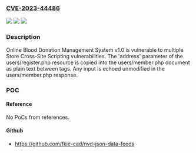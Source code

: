 ### [CVE-2023-44486](https://cve.mitre.org/cgi-bin/cvename.cgi?name=CVE-2023-44486)
![](https://img.shields.io/static/v1?label=Product&message=Online%20Blood%20Donation%20Management%20System&color=blue)
![](https://img.shields.io/static/v1?label=Version&message=%3D%201.0%20&color=brighgreen)
![](https://img.shields.io/static/v1?label=Vulnerability&message=CWE-79%20Improper%20Neutralization%20of%20Input%20During%20Web%20Page%20Generation%20('Cross-site%20Scripting')&color=brighgreen)

### Description

Online Blood Donation Management System v1.0 is vulnerable to multiple Store Cross-Site Scripting vulnerabilities. The 'address' parameter of the users/register.php resource is copied into the users/member.php document as plain text between tags. Any input is echoed unmodified in the users/member.php response.

### POC

#### Reference
No PoCs from references.

#### Github
- https://github.com/fkie-cad/nvd-json-data-feeds


